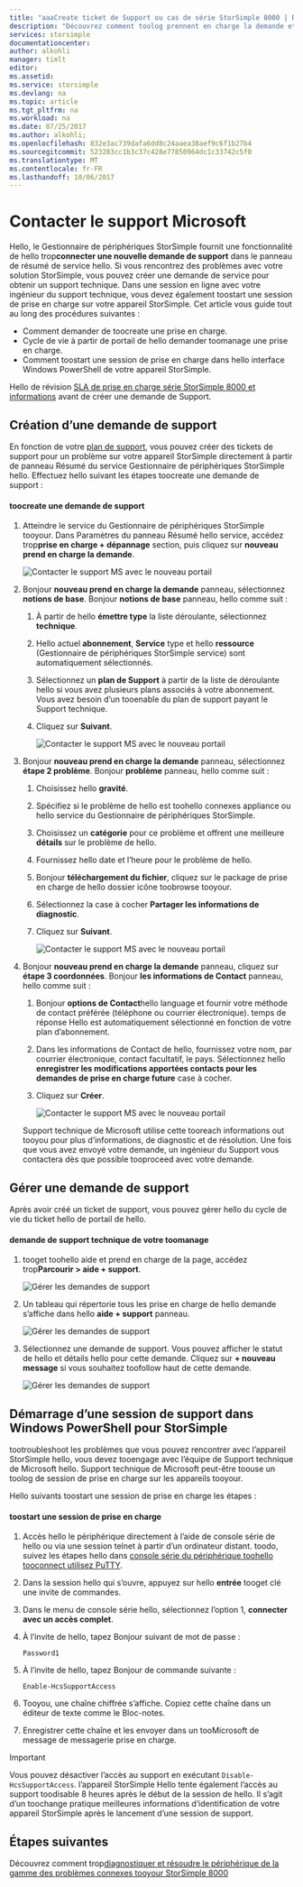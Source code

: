 ```yaml
---
title: "aaaCreate ticket de Support ou cas de série StorSimple 8000 | Documents Microsoft"
description: "Découvrez comment toolog prennent en charge la demande et démarrer une session de support sur votre appareil de série StorSimple 8000."
services: storsimple
documentationcenter: 
author: alkohli
manager: timlt
editor: 
ms.assetid: 
ms.service: storsimple
ms.devlang: na
ms.topic: article
ms.tgt_pltfrm: na
ms.workload: na
ms.date: 07/25/2017
ms.author: alkohli;
ms.openlocfilehash: 832e3ac739dafa6dd8c24aaea38aef9c6f1b27b4
ms.sourcegitcommit: 523283cc1b3c37c428e77850964dc1c33742c5f0
ms.translationtype: MT
ms.contentlocale: fr-FR
ms.lasthandoff: 10/06/2017
---
```

# <a name="contact-microsoft-support"></a>Contacter le support Microsoft

Hello, le Gestionnaire de périphériques StorSimple fournit une fonctionnalité de hello trop**connecter une nouvelle demande de support** dans le panneau de résumé de service hello. Si vous rencontrez des problèmes avec votre solution StorSimple, vous pouvez créer une demande de service pour obtenir un support technique. Dans une session en ligne avec votre ingénieur du support technique, vous devez également toostart une session de prise en charge sur votre appareil StorSimple. Cet article vous guide tout au long des procédures suivantes :

* Comment demander de toocreate une prise en charge.
* Cycle de vie à partir de portail de hello demander toomanage une prise en charge.
* Comment toostart une session de prise en charge dans hello interface Windows PowerShell de votre appareil StorSimple.

Hello de révision [SLA de prise en charge série StorSimple 8000 et informations](https://msdn.microsoft.com/library/mt433077.aspx) avant de créer une demande de Support.

## <a name="create-a-support-request"></a>Création d’une demande de support

En fonction de votre [plan de support](https://azure.microsoft.com/support/plans/), vous pouvez créer des tickets de support pour un problème sur votre appareil StorSimple directement à partir de panneau Résumé du service Gestionnaire de périphériques StorSimple hello. Effectuez hello suivant les étapes toocreate une demande de support :

#### <a name="toocreate-a-support-request"></a>toocreate une demande de support

1. Atteindre le service du Gestionnaire de périphériques StorSimple tooyour. Dans Paramètres du panneau Résumé hello service, accédez trop**prise en charge + dépannage** section, puis cliquez sur **nouveau prend en charge la demande**.
     
    ![Contacter le support MS avec le nouveau portail](./media/storsimple-8000-contact-microsoft-support/contactsupport1.png)
   
2. Bonjour **nouveau prend en charge la demande** panneau, sélectionnez **notions de base**. Bonjour **notions de base** panneau, hello comme suit :
   1. À partir de hello **émettre type** la liste déroulante, sélectionnez **technique**.
   2. Hello actuel **abonnement**, **Service** type et hello **ressource** (Gestionnaire de périphériques StorSimple service) sont automatiquement sélectionnés. 
   3. Sélectionnez un **plan de Support** à partir de la liste de déroulante hello si vous avez plusieurs plans associés à votre abonnement. Vous avez besoin d’un tooenable du plan de support payant le Support technique.
   4. Cliquez sur **Suivant**.

       ![Contacter le support MS avec le nouveau portail](./media/storsimple-8000-contact-microsoft-support/contactsupport2.png)

3. Bonjour **nouveau prend en charge la demande** panneau, sélectionnez **étape 2 problème**. Bonjour **problème** panneau, hello comme suit :
    
    1. Choisissez hello **gravité**.
    2. Spécifiez si le problème de hello est toohello connexes appliance ou hello service du Gestionnaire de périphériques StorSimple.
    3. Choisissez un **catégorie** pour ce problème et offrent une meilleure **détails** sur le problème de hello.
    4. Fournissez hello date et l’heure pour le problème de hello.
    5. Bonjour **téléchargement du fichier**, cliquez sur le package de prise en charge de hello dossier icône toobrowse tooyour.
    6. Sélectionnez la case à cocher **Partager les informations de diagnostic**.
    7. Cliquez sur **Suivant**.

       ![Contacter le support MS avec le nouveau portail](./media/storsimple-8000-contact-microsoft-support/contactsupport3.png) 

4. Bonjour **nouveau prend en charge la demande** panneau, cliquez sur **étape 3 coordonnées**. Bonjour **les informations de Contact** panneau, hello comme suit :

    1. Bonjour **options de Contact**hello language et fournir votre méthode de contact préférée (téléphone ou courrier électronique). temps de réponse Hello est automatiquement sélectionné en fonction de votre plan d’abonnement.
    2. Dans les informations de Contact de hello, fournissez votre nom, par courrier électronique, contact facultatif, le pays. Sélectionnez hello **enregistrer les modifications apportées contacts pour les demandes de prise en charge future** case à cocher.
    3. Cliquez sur **Créer**.
   
        ![Contacter le support MS avec le nouveau portail](./media/storsimple-8000-contact-microsoft-support/contactsupport5.png)   

    Support technique de Microsoft utilise cette tooreach informations out tooyou pour plus d’informations, de diagnostic et de résolution.
Une fois que vous avez envoyé votre demande, un ingénieur du Support vous contactera dès que possible tooproceed avec votre demande.

## <a name="manage-a-support-request"></a>Gérer une demande de support

Après avoir créé un ticket de support, vous pouvez gérer hello du cycle de vie du ticket hello de portail de hello.

#### <a name="toomanage-your-support-requests"></a>demande de support technique de votre toomanage

1. tooget toohello aide et prend en charge de la page, accédez trop**Parcourir > aide + support**.

    ![Gérer les demandes de support](./media/storsimple-8000-contact-microsoft-support/managesupport1.png)

2. Un tableau qui répertorie tous les prise en charge de hello demande s’affiche dans hello **aide + support** panneau.

    ![Gérer les demandes de support](./media/storsimple-8000-contact-microsoft-support/managesupport2.png)

3. Sélectionnez une demande de support. Vous pouvez afficher le statut de hello et détails hello pour cette demande. Cliquez sur **+ nouveau message** si vous souhaitez toofollow haut de cette demande.

    ![Gérer les demandes de support](./media/storsimple-8000-contact-microsoft-support/managesupport3.png)

## <a name="start-a-support-session-in-windows-powershell-for-storsimple"></a>Démarrage d’une session de support dans Windows PowerShell pour StorSimple

tootroubleshoot les problèmes que vous pouvez rencontrer avec l’appareil StorSimple hello, vous devez tooengage avec l’équipe de Support technique de Microsoft hello. Support technique de Microsoft peut-être toouse un toolog de session de prise en charge sur les appareils tooyour.

Hello suivants toostart une session de prise en charge les étapes :

#### <a name="toostart-a-support-session"></a>toostart une session de prise en charge

1. Accès hello le périphérique directement à l’aide de console série de hello ou via une session telnet à partir d’un ordinateur distant. toodo, suivez les étapes hello dans [console série du périphérique toohello tooconnect utilisez PuTTY](storsimple-deployment-walkthrough.md#use-putty-to-connect-to-the-device-serial-console).
2. Dans la session hello qui s’ouvre, appuyez sur hello **entrée** tooget clé une invite de commandes.
3. Dans le menu de console série hello, sélectionnez l’option 1, **connecter avec un accès complet**.
4. À l’invite de hello, tapez Bonjour suivant de mot de passe :
   
    `Password1`
5. À l’invite de hello, tapez Bonjour de commande suivante :
   
    `Enable-HcsSupportAccess`
6. Tooyou, une chaîne chiffrée s’affiche. Copiez cette chaîne dans un éditeur de texte comme le Bloc-notes.
7. Enregistrer cette chaîne et les envoyer dans un tooMicrosoft de message de messagerie prise en charge.

> [!IMPORTANT]
> Vous pouvez désactiver l’accès au support en exécutant `Disable-HcsSupportAccess`. l’appareil StorSimple Hello tente également l’accès au support toodisable 8 heures après le début de la session de hello. Il s’agit d’un toochange pratique meilleures informations d’identification de votre appareil StorSimple après le lancement d’une session de support.


## <a name="next-steps"></a>Étapes suivantes

Découvrez comment trop[diagnostiquer et résoudre le périphérique de la gamme des problèmes connexes tooyour StorSimple 8000](storsimple-troubleshoot-deployment.md)
